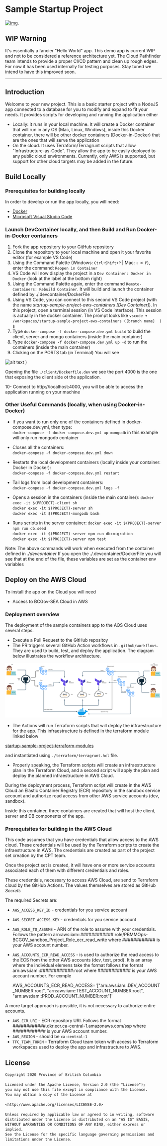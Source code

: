 # Sample Startup Project

[![img](https://img.shields.io/badge/Lifecycle-Experimental-339999)](https://github.com/bcgov/repomountie/blob/master/doc/lifecycle-badges.md).

## WIP Warning

It's essentially a fancier "Hello World" app. This demo app is current WIP and not to be considered a reference architecture yet. The Cloud Pathfinder team intends to provide a proper CI/CD pattern and clean up rough edges. For now it has been used internally for testing purposes. Stay tuned we intend to have this improved soon.

---

## Introduction

Welcome to your new project. This is a basic starter project with a NodeJS app connected to a database for you to modify and expand to fit your needs. It provides scripts for developing and running the application either
- Locally: it runs in your local machine. It will create a Docker container that will run in any OS (Mac, Linux, Windows), inside this Docker container, there will be other docker containers (Docker-in-Docker) that are the ones that will serve the application
- On the cloud. It uses Terraform/Terragrunt scripts that allow  "Infrastructure-as-Code". They allow the app to be easily deployed to any public cloud environments. 
Currently, only AWS is supported, but support for other cloud targets may be added in the future. 



## Build Locally
### Prerequisites for building locally

In order to develop or run the app locally, you will need:
- [Docker](https://docs.docker.com/get-docker/)
- [Microsoft Visual Studio Code](https://code.visualstudio.com/)




### Launch DevContainer locally, and then Build and Run Docker-in-Docker containers
1. Fork the app repository to your GitHub repository
2. Clone the repository to your local machine and open it your favorite editor (for example VS Code)
3. Using the Command Palette (Windows: `Ctrl+Shift+P` | Mac: `⇧ ⌘ P`), enter the command: `Reopen in Container`
4. VS Code will now display the project in a `Dev Container: Docker in Docker` (look at the label at the bottom right)
5. Using the Command Palette again, enter the command `Remote-Containers: Rebuild Container`. It will build and launch the container defined by ./.devcontainer/DockerFile
6. Using VS Code, you can connect to this second VS Code project (with the name _startup-sample-project-aws-containers [Dev Container]_). In this project, open a terminal session (in VS Code interface). This session is actually in the docker container. The prompt looks like 
      `vscode ➜ /workspaces/startup-sample-project-aws-containers ([branch name]  ) $`
7. Type 
    `docker-compose -f docker-compose.dev.yml build`
to build the client, server and mongo containers (inside the main container)
8. Type
    `docker-compose -f docker-compose.dev.yml up -d`
to run the containers (inside the main container)
9. Clicking on the PORTS tab (in Terminal) You will see 

![alt text](https://github.com/crochcunill/startup-sample-project-aws-containers-1/blob/Test_1/docs/images/ports.png)
)

Opening  the file `./client/Dockerfile.dev` we see the port 4000 is the one that exposing the client side ot the application.

10- Connect to http://localhost:4000, you will be able to access the application running on your machine


### Other Useful Commands (locally, when using Docker-in-Docker)

- If you want to run only one of the containers defined in docker-compose.dev.yml, then type:  
`docker-compose -f docker-compose.dev.yml up mongodb`
in this example will only run mongodb container

- Closes all the containers:  
`docker-compose -f docker-compose.dev.yml down`

- Restarts the local development containers (locally inside your container: Docker in Docker):  
`docker-compose -f docker-compose.dev.yml restart`

- Tail logs from local development containers:  
`docker-compose -f docker-compose.dev.yml logs -f`

- Opens a session in the containers (inside the main container):
`docker exec -it $(PROJECT)-client sh`  
`docker exec -it $(PROJECT)-server sh`  
`docker exec -it $(PROJECT)-mongodb bash`  


- Runs scripts in the server container:
`docker exec -it $(PROJECT)-server npm run db:seed`  
`docker exec -it $(PROJECT)-server npm run db:migration`  
`docker exec -it $(PROJECT)-server npm test`  

Note: The above commands will work when executed from the container defined in _./devcontainer_ If you open the  ./.devcontainer/DockerFile you will see that at the end of the file, these variables are set as the container env variables 



## Deploy on the AWS Cloud
To install the app on the Cloud you will need 
- Access to BCGov-SEA Cloud in AWS

### Deployment overview
The deployment of the sample containers app to the AQS Cloud uses several steps.
- Execute a Pull Request to the GitHub repositoy
- The PR triggers several GitHub Action workflows in `.github/workflows`. They are used to build, test, and deploy the application. The diagram below illustrates the workflow architecture.

![alt text](docs/images/workflows.png "GitHub Action workflows")


- The Actions will run Terraform scripts that will deploy the infraestructure for the app. This infraestructure is defined in the terraform module linked below

[startup-sample-project-terraform-modules](https://github.com/bcgov/startup-sample-project-terraform-modules)

and instantiated using `./terraform/terragrunt.hcl` file.



- Properly speaking, the Terraform scripts will create an infraestructure plan in the Terraform Cloud, and a second script will apply the plan and deploy the planned infraestructure in AWS Cloud.


During the deployment process, Terraform script will create in the AWS Cloud an Elastic Container Registry (ECR) repository in the sandbox service account and authorize read access from other AWS service accounts (dev, sandbox).

Inside this container, three containers are created that will host the client, server and DB components of the app.

### Prerequisites for building in the AWS Cloud
This code assumes that you have credentials that allow access to the AWS cloud. These credentials will be used by the Terraform scripts to create the infraestructure in AWS. The credentials are created as part of the project set creation by the CPT team.

Once the project set is created, it will have one or more service accounts associated each of them with different credentials and roles. 

These credentials, necessary to access AWS Cloud, are send to Terraform cloud by the GitHub Actions. The values themselves are stored as GitHub _Secrets_

The required Secrets are:
- `AWS_ACCESS_KEY_ID` - credentials for you service account
- `AWS_SECRET_ACCESS_KEY` - credentials for you service account
- `AWS_ROLE_TO_ASSUME` - ARN of the role to assume with your credentials. Follows the pattern arn:aws:iam::############:role/PBMMOps-BCGOV_sandbox_Project_Role_ecr_read_write where ############ is your AWS account number.
- `AWS_ACCOUNTS_ECR_READ_ACCESS` - is used to authorize the read access to the ECS from the other AWS accounts (dev, test, prod). It is an array where the individual elemens take the format  follows the format arn:aws:iam::############:root where ############ is your AWS account number. For exmple

    AWS_ACCOUNTS_ECR_READ_ACCESS='["arn:aws:iam::DEV_ACCOUNT_NUMBER:root", "arn:aws:iam::TEST_ACCOUNT_NUMBER:root", "arn:aws:iam::PROD_ACCOUNT_NUMBER:root"]'

A more target approach is possible, it is not necessary to authorize entire accounts.

- `AWS_ECR_URI` - ECR repository URI. Follows the format ############.dkr.ecr.ca-central-1.amazonaws.com/ssp where ############ is your AWS account number.
- `AWS_REGION` - should be `ca-central-1`
- `TFC_TEAM_TOKEN` - Terraform Cloud team token with access to Terraform workspaces used to deploy the app and infrastructure to AWS.



## License

```text
Copyright 2020 Province of British Columbia

Licensed under the Apache License, Version 2.0 (the "License");
you may not use this file except in compliance with the License.
You may obtain a copy of the License at

<http://www.apache.org/licenses/LICENSE-2.0>

Unless required by applicable law or agreed to in writing, software
distributed under the License is distributed on an "AS IS" BASIS,
WITHOUT WARRANTIES OR CONDITIONS OF ANY KIND, either express or implied.
See the License for the specific language governing permissions and
limitations under the License.
```
